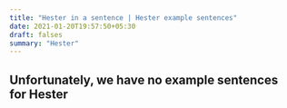 ```yaml
---
title: "Hester in a sentence | Hester example sentences"
date: 2021-01-20T19:57:50+05:30
draft: falses
summary: "Hester"
---
```

## Unfortunately, we have no example sentences for Hester                 
